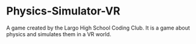 # Physics-Simulator-VR
A game created by the Largo High School Coding Club. It is a game about physics and simulates them in a VR world.
